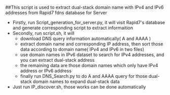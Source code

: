 ##This script is used to extract dual-stack domain name with IPv4 and IPv6 addresses from Rapid7 fdns database for Server

* Firstly, run Script_generation_for_server.py, it will visit Rapid7's database and generate corresponding script to extract informaition  
* Secondly, run script.sh, it will
    * download DNS query information automatically( A and AAAA )
    * extract domain name and corresponding IP address, then sort those data according to domain name( IPv4 and IPv6 in two files)
    * use domain names in IPv6 dataset to search for IPv4 addresses, and you can extract dual-stack address
    * the remaining data are those domain names which only have IPv4 address or IPv6 address
    * finally run DNS_Search.py to do A and AAAA query for those dual-stack domain names to expand dual-stack data
* Just run IP_discover.sh, those works can be done automatically
